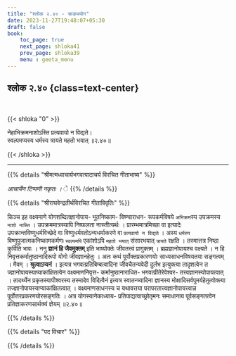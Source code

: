 ```yaml
---
title: "श्लोक २.४० - साङ्ययोग"
date: 2023-11-27T19:48:07+05:30
draft: false
book:
    toc_page: true
    next_page: shloka41
    prev_page: shloka39
    menu : geeta_menu
---
```




## श्लोक २.४० {class=text-center}

<br/>

{{< shloka  "0"  >}}

नेहाभिक्रमनाशोऽस्ति प्रत्यवायो न विद्यते।  
स्वल्पमप्यस्य धर्मस्य त्रायते महतो भयात्  ॥२.४०॥

{{< /shloka >}}

---


{{% details "श्रीमत्मध्वाचार्यभगवत्पादाचर्य विरचित  गीताभाष्य" %}}

*आचार्येण टिप्पणी नकृतः ।*
े
{{% /details %}}



{{% details "श्रीराघवेन्द्रतीर्थविरचित गीताविवृतिः" %}}

किञ्च इह वक्ष्यमाणे योगशब्दितज्ञानोपाय- भूतनिष्काम- 
विष्ण्वाराधन- रूपकर्मविषये `अभिक्रम`स्य उपक्रमस्य 
`नाशो नास्ति` । 
उपक्रममात्रस्यापि निष्फलता नास्तीत्यर्थः । प्रारम्भमात्रमिच्छा वा इत्यादेः
उपक्रान्तविष्णुधर्मविच्छेदे वा विष्णुधर्मवतोऽन्यधर्माकरणे 
वा `प्रत्यवायो न विद्यते` । अस्य `धर्मस्य` 
विष्णुपूजात्मकनिष्कामकर्मणः `स्वल्पमपि` एकांशोऽपि 
`महतो भयात्` संसारभयात्‌ `त्रायते` रक्षति । 
तस्मात्तत्र निष्ठा  कुर्विति भावः । 
ननु **ज्ञानं हि जैवमुक्तम्** इति 
भाष्योक्तेः जीवतत्त्वं प्रागुक्तम्‌ । 
ब्रह्मज्ञानोपायश्च वक्ष्यते । न हि 
निवृत्तकर्मातुष्ठानादिरूपो योगो जीवज्ञानहेतुः । 
अतः कथं पूर्वोक्तप्रकारणयोः साध्यसाधनविषयतया 
सङ्गत्वम् । मैवम् । **श्रुत्वाऽप्यनं** । 
इत्यत्र भगवत्प्रतिबिम्बत्वादिना जीवचैतन्यवेदी दुर्लभ 
इत्युक्त्या तादृशत्वेन 
त ज्ज्ञानोपायस्याप्याकांक्षितत्वेन 
वक्ष्वमाणनिवृत्त-  कर्मानुष्ठानाराधित- 
भगवत्प्रीतेरेवेश्वर- तत्त्वज्ञानस्योपायत्वात्‌ । 
तादर्थ्येन प्रकृतस्यापीश्वरस्य तस्मादेव 
विदित्वैनं इत्यत्र स्वातन्त्र्यादिना ज्ञानस्य 
मोक्षादिसर्वपुमर्यहेतुत्वोक्त्या 
तज्ज्ञानोपायस्याप्याकांक्षितत्वात् । वक्ष्यमाणसाधनस्य च 
यथावत्तया परापरतात्त्वज्ञानोपायत्त्वान्न 
पूर्वोत्तरप्रकरणयोरसङ्गतिः । अत्र 
योगस्यानेकाध्याय- प्रतिपाद्यत्वाच्छ्रोतृमनः समाधानाय 
पूर्वसङ्गतत्वेन प्रतिज्ञाकरणसार्थक्यं ज्ञेयम्‌ ॥२.४०॥

{{% /details %}}



{{% details "पद विचार" %}}


{{% /details %}}
